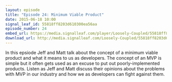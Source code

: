 ```yaml
---
layout: episode
title: "Episode 24: Minimum Viable Product"
date: 2015-06-18 10:00
signal_leaf_id: 55818ff8203d610300ea56aa
episode_number: 24
embed_url: https://media.signalleaf.com/player/Loosely-Coupled/55818ff8203d610300ea56aa/
download_url: http://media.signalleaf.com/Loosely-Coupled/55818ff8203d610300ea56aa/LooselyCoupled-Episode24-ItIsAnMVP.mp3
---
```

In this epsiode Jeff and Matt talk about the concept of a minimum viable product and what it means to us as developers. The concept of an MVP is simple but it often gets used as an excuse to put out poorly-implemented products. Listen as Jeff and Matt discuss their opinions about the problems with MVP in our industry and how we as developers can fight against them.
